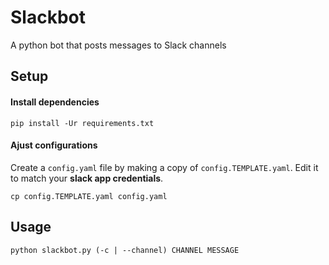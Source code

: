 # Slackbot
A python bot that posts messages to Slack channels

## Setup

#### Install dependencies
```
pip install -Ur requirements.txt
```

#### Ajust configurations
Create a `config.yaml` file by making a copy of `config.TEMPLATE.yaml`. Edit it to match your **slack app credentials**.
```
cp config.TEMPLATE.yaml config.yaml
```

## Usage
```
python slackbot.py (-c | --channel) CHANNEL MESSAGE
```
